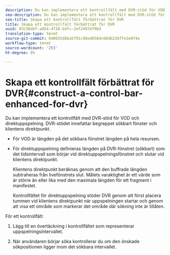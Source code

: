 ```yaml
---
description: Du kan implementera ett kontrollfält med DVR-stöd för VOD och direktuppspelning. DVR-stödet innefattar begreppet sökbart fönster och klientens direktpunkt.
seo-description: Du kan implementera ett kontrollfält med DVR-stöd för VOD och direktuppspelning. DVR-stödet innefattar begreppet sökbart fönster och klientens direktpunkt.
seo-title: Skapa ett kontrollfält förbättrat för DVR
title: Skapa ett kontrollfält förbättrat för DVR
uuid: 83c56def-a454-4f26-bdfc-2ef2497ef9bd
translation-type: tm+mt
source-git-commit: 040655d8ba5f91c98ed0584c08db226ffe1e0f4e
workflow-type: tm+mt
source-wordcount: '253'
ht-degree: 0%

---
```



# Skapa ett kontrollfält förbättrat för DVR{#construct-a-control-bar-enhanced-for-dvr}

Du kan implementera ett kontrollfält med DVR-stöd för VOD och direktuppspelning. DVR-stödet innefattar begreppet sökbart fönster och klientens direktpunkt.

* För VOD är längden på det sökbara fönstret längden på hela resursen.
* För direktuppspelning definieras längden på DVR-fönstret (sökbart) som det tidsintervall som börjar vid direktuppspelningsfönstret och slutar vid klientens direktpunkt.

   Klientens direktpunkt beräknas genom att den buffrade längden subtraheras från livefönstrets slut. Målets varaktighet är ett värde som är större än eller lika med den maximala längden för ett fragment i manifestet.

   Kontrollfältet för direktuppspelning stöder DVR genom att först placera tummen vid klientens direktpunkt när uppspelningen startar och genom att visa ett område som markerar det område där sökning inte är tillåten.

För ett kontrollfält:

1. Lägg till en övertäckning i kontrollfältet som representerar uppspelningsintervallet.

1. När användaren börjar söka kontrollerar du om den önskade sökpositionen ligger inom det sökbara intervallet.
